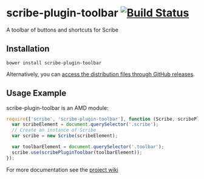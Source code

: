 # scribe-plugin-toolbar [![Build Status](https://travis-ci.org/guardian/scribe-plugin-toolbar.svg?branch=master)](https://travis-ci.org/guardian/scribe-plugin-toolbar)

A toolbar of buttons and shortcuts for Scribe

## Installation
```
bower install scribe-plugin-toolbar
```

Alternatively, you can [access the distribution files through GitHub releases](https://github.com/guardian/scribe-plugin-toolbar/releases).

## Usage Example

scribe-plugin-toolbar is an AMD module:

``` js
require(['scribe', 'scribe-plugin-toolbar'], function (Scribe, scribePluginToolbar) {
  var scribeElement = document.querySelector('.scribe');
  // Create an instance of Scribe
  var scribe = new Scribe(scribeElement);

  var toolbarElement = document.querySelector('.toolbar');
  scribe.use(scribePluginToolbar(toolbarElement));
});
```

For more documentation see the [project wiki](https://github.com/guardian/scribe-plugin-toolbar/wiki)
